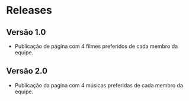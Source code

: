 # Releases

## Versão 1.0

* Publicação de página com 4 filmes preferidos de cada membro da equipe.

## Versão 2.0

* Publicação da pagina com 4 músicas preferidas de cada membro da equipe.
